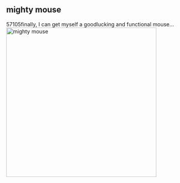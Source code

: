 <article><h2>mighty mouse</h2><time><span class="day">5</span><span class="month">7</span><span class="year">105</span></time>finally, I can get myself a goodlucking and functional mouse...<a href="http://www.apple.com/"><img src="http://images.apple.com/mightymouse/gallery/images/mightymousehero20050802.jpg" width="400" alt="mighty mouse" /></a></article>